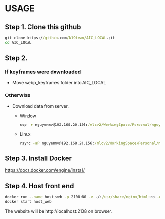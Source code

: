 # USAGE
## Step 1. Clone this github
```cmd
git clone https://github.com/k19tvan/AIC_LOCAL.git
cd AIC_LOCAL
```
## Step 2. 
### If keyframes were downloaded
- Move webp_keyframes folder into AIC_LOCAL
### Otherwise
- Download data from server.
    - Window
    
        ```cmd
        scp -r nguyenmv@192.168.20.156:/mlcv2/WorkingSpace/Personal/nguyenmv/HCMAIC2025/AICHALLENGE_OPENCUBEE_2/VongSoTuyen/Dataset/Retrieval/Keyframes/webp_keyframes ./
        ```
    - Linux
        ```cmd
        rsync -aP nguyenmv@192.168.20.156:/mlcv2/WorkingSpace/Personal/nguyenmv/HCMAIC2025/AICHALLENGE_OPENCUBEE_2/VongSoTuyen/Dataset/Retrieval/Keyframes/webp_keyframes ./
        ```

## Step 3. Install Docker
https://docs.docker.com/engine/install/

## Step 4. Host front end 
```cmd
docker run --name host_web -p 2108:80 -v ./:/usr/share/nginx/html:ro -d nginx
docker start host_web 
```

The website will be http://localhost:2108 on browser.